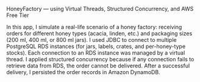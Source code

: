 HoneyFactory — using Virtual Threads, Structured Concurrency, and AWS Free Tier

In this app, I simulate a real-life scenario of a honey factory: receiving orders for different honey types (acacia, linden, etc.) and packaging sizes (200 ml, 400 ml, or 800 ml jars).
I used JDBC to connect to multiple PostgreSQL RDS instances (for jars, labels, crates, and per-honey-type stocks).
Each connection to an RDS instance was managed by a virtual thread.
I applied structured concurrency because if any connection fails to retrieve data from RDS, the order cannot be delivered.
After a successful delivery, I persisted the order records in Amazon DynamoDB.
